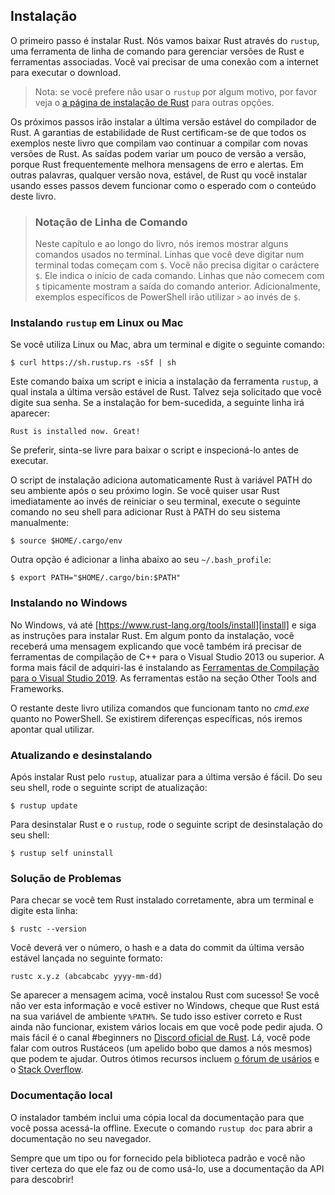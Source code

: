 ## Instalação

O primeiro passo é instalar Rust. Nós vamos baixar Rust através do `rustup`,
uma ferramenta de linha de comando para gerenciar versões de Rust e ferramentas
associadas. Você vai precisar de uma conexão com a internet para executar o
download.

> Nota: se você prefere não usar o `rustup` por algum motivo, por favor veja o
> [a página de instalação de Rust](https://www.rust-lang.org/tools/install)
> para outras opções.

Os próximos passos irão instalar a última versão estável do compilador de Rust.
A garantias de estabilidade de Rust certificam-se de que todos os exemplos
neste livro que compilam vao continuar a compilar com novas versões de Rust.
As saídas podem variar um pouco de versão a versão, porque Rust frequentemente
melhora mensagens de erro e alertas. Em outras palavras, qualquer versão nova,
estável, de Rust qu você instalar usando esses passos devem funcionar como o
esperado com o conteúdo deste livro.

> ### Notação de Linha de Comando
>
> Neste capítulo e ao longo do livro, nós iremos mostrar alguns comandos usados
> no terminal. Linhas que você deve digitar num terminal todas começam com `$`.
> Você não precisa digitar o caráctere `$`. Ele indica o início de cada comando.
> Linhas que não comecem com `$` tipicamente mostram a saída do comando anterior.
> Adicionalmente, exemplos específicos de PowerShell irão utilizar `>` ao invés
> de `$`.

### Instalando `rustup` em Linux ou Mac

Se você utiliza Linux ou Mac, abra um terminal e digite o seguinte comando:

```text
$ curl https://sh.rustup.rs -sSf | sh
```

Este comando baixa um script e inicia a instalação da ferramenta `rustup`, a
qual instala a última versão estável de Rust. Talvez seja solicitado que você
digite sua senha. Se a instalação for bem-sucedida, a seguinte linha irá
aparecer:

```text
Rust is installed now. Great!
```

Se preferir, sinta-se livre para baixar o script e inspecioná-lo antes de
executar.

O script de instalação adiciona automaticamente Rust à variável PATH do
seu ambiente após o seu próximo login. Se você quiser usar Rust imediatamente
ao invés de reiniciar o seu terminal, execute o seguinte comando no seu shell
para adicionar Rust à PATH do seu sistema manualmente:

```text
$ source $HOME/.cargo/env
```

Outra opção é adicionar a linha abaixo ao seu `~/.bash_profile`:

```text
$ export PATH="$HOME/.cargo/bin:$PATH"
```

### Instalando no Windows

No Windows, vá até [https://www.rust-lang.org/tools/install][install] e siga
as instruções para instalar Rust. Em algum ponto da instalação, você receberá
uma mensagem explicando que você também irá precisar de ferramentas de
compilação de C++ para o Visual Studio 2013 ou superior. A forma mais fácil de
adquiri-las é instalando as [Ferramentas de Compilação para o Visual 
Studio 2019][visualstudio]. As ferramentas estão na seção Other Tools and
Frameworks.

[install]: https://www.rust-lang.org/tools/install
[visualstudio]: https://www.visualstudio.com/downloads/#build-tools-for-visual-studio-2019

O restante deste livro utiliza comandos que funcionam tanto no *cmd.exe* quanto
no PowerShell. Se existirem diferenças específicas, nós iremos apontar qual 
utilizar.

### Atualizando e desinstalando

Após instalar Rust pelo `rustup`, atualizar para a última versão é fácil.
Do seu seu shell, rode o seguinte script de atualização:

```text
$ rustup update
```

Para desinstalar Rust e o `rustup`, rode o seguinte script de desinstalação do
seu shell:

```text
$ rustup self uninstall
```

### Solução de Problemas

Para checar se você tem Rust instalado corretamente, abra um terminal e digite
esta linha:

```text
$ rustc --version
```

Você deverá ver o número, o hash e a data do commit da última versão estável
lançada no seguinte formato:

```text
rustc x.y.z (abcabcabc yyyy-mm-dd)
```

Se aparecer a mensagem acima, você instalou Rust com sucesso! Se você não ver
esta informação e você estiver no Windows, cheque que Rust está na sua variável
de ambiente `%PATH%`. Se tudo isso estiver correto e Rust ainda não funcionar,
existem vários locais em que você pode pedir ajuda. O mais fácil é o canal
#beginners no [Discord oficial de Rust][discord]. Lá, você pode falar com
outros Rustáceos (um apelido bobo que damos a nós mesmos) que podem te ajudar.
Outros ótimos recursos incluem [o fórum de usários][users] e o [Stack
Overflow][stackoverflow].

[discord]: https://discord.gg/rust-lang
[users]: https://users.rust-lang.org/
[stackoverflow]: http://stackoverflow.com/questions/tagged/rust

### Documentação local

O instalador também inclui uma cópia local da documentação para que você possa
acessá-la offline. Execute o comando `rustup doc` para abrir a documentação no
seu navegador.

Sempre que um tipo ou for fornecido pela biblioteca padrão e você não tiver
certeza do que ele faz ou de como usá-lo, use a documentação da API para
descobrir!
